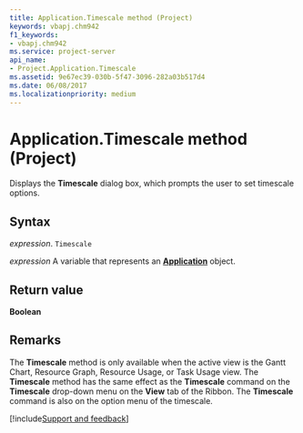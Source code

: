 ```yaml
---
title: Application.Timescale method (Project)
keywords: vbapj.chm942
f1_keywords:
- vbapj.chm942
ms.service: project-server
api_name:
- Project.Application.Timescale
ms.assetid: 9e67ec39-030b-5f47-3096-282a03b517d4
ms.date: 06/08/2017
ms.localizationpriority: medium
---
```



# Application.Timescale method (Project)

Displays the **Timescale** dialog box, which prompts the user to set timescale options.


## Syntax

_expression_. `Timescale`

_expression_ A variable that represents an **[Application](Project.Application.md)** object.


## Return value

 **Boolean**


## Remarks

The **Timescale** method is only available when the active view is the Gantt Chart, Resource Graph, Resource Usage, or Task Usage view. The **Timescale** method has the same effect as the **Timescale** command on the **Timescale** drop-down menu on the **View** tab of the Ribbon. The **Timescale** command is also on the option menu of the timescale.

[!include[Support and feedback](~/includes/feedback-boilerplate.md)]